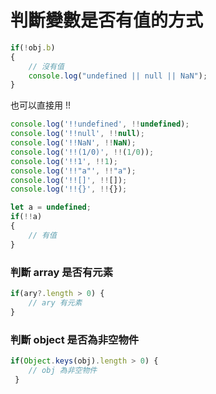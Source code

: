 # 判斷變數是否有值的方式

```js
if(!obj.b)
{
    // 沒有值
    console.log("undefined || null || NaN");
}
```

也可以直接用 !! 

```js
console.log('!!undefined', !!undefined);
console.log('!!null', !!null);
console.log('!!NaN', !!NaN);
console.log('!!(1/0)', !!(1/0));
console.log('!!1', !!1);
console.log('!!"a"', !!"a");
console.log('!![]', !![]);
console.log('!!{}', !!{});
```

```js
let a = undefined;
if(!!a)
{
    // 有值
}
```

### 判斷 array 是否有元素

```js
if(ary?.length > 0) { 
    // ary 有元素
}
```

### 判斷 object 是否為非空物件

```js
if(Object.keys(obj).length > 0) {
    // obj 為非空物件
 }
```
